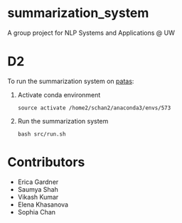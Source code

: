 # summarization_system
A group project for NLP Systems and Applications @ UW

# D2

To run the summarization system on [patas](https://wiki.ling.washington.edu/bin/view.cgi):

1. Activate conda environment
    ```
    source activate /home2/schan2/anaconda3/envs/573
    ```

2. Run the summarization system
    ```
    bash src/run.sh
    ```



# Contributors
* Erica Gardner 
* Saumya Shah 
* Vikash Kumar 
* Elena Khasanova
* Sophia Chan 

